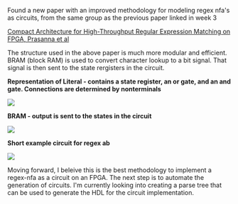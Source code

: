 Found a new paper with an improved methodology for modeling regex nfa's as circuits, from the same group as the previous paper linked in week 3

[Compact Architecture for High-Throughput
Regular Expression Matching on FPGA, Prasanna et al](https://citeseerx.ist.psu.edu/viewdoc/download?doi=10.1.1.158.3912&rep=rep1&type=pdf)

The structure used in the above paper is much more modular and efficient.  BRAM (block RAM) is used to convert character lookup to a bit signal.  That signal is then sent to the state rergisters in the circuit.

<b>Representation of Literal - contains a state register, an or gate, and an and gate.  Connections are determined by nonterminals</b>

<img src="https://bmeridet.github.io/images/mod_lit.png">

<b>BRAM - output is sent to the states in the circuit</b>

<img src="https://bmeridet.github.io/images/bram.png">

<b>Short example circuit for regex ab</b>

<img src="https://bmeridet.github.io/images/mod_circ_ab.png">

Moving forward, I beleive this is the best methodology to implement a regex-nfa as a circuit on an FPGA.  The next step is to automate the generation of circuits.  I'm currently looking into creating a parse tree that can be used to generate the HDL for the circuit implementation.
